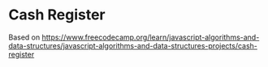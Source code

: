 # Cash Register

Based on https://www.freecodecamp.org/learn/javascript-algorithms-and-data-structures/javascript-algorithms-and-data-structures-projects/cash-register
